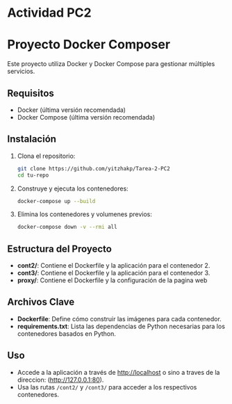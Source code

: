  # Actividad PC2

# Proyecto Docker Composer

Este proyecto utiliza Docker y Docker Compose para gestionar múltiples servicios. 
## Requisitos

- Docker (última versión recomendada)
- Docker Compose (última versión recomendada)

## Instalación

1. Clona el repositorio:
    ```bash
    git clone https://github.com/yitzhakp/Tarea-2-PC2
    cd tu-repo
    ```

2. Construye y ejecuta los contenedores:
    ```bash
    docker-compose up --build
    ```

3. Elimina los contenedores y volumenes previos:
    ```bash
    docker-compose down -v --rmi all
    ```
    
## Estructura del Proyecto

- **cont2/**: Contiene el Dockerfile y la aplicación para el contenedor 2.
- **cont3/**: Contiene el Dockerfile y la aplicación para el contenedor 3.
- **proxy/**: Contiene el Dockerfile y la configuración de la pagina web

## Archivos Clave

- **Dockerfile**: Define cómo construir las imágenes para cada contenedor.
- **requirements.txt**: Lista las dependencias de Python necesarias para los contenedores basados en Python.

## Uso

- Accede a la aplicación a través de [http://localhost](http://localhost) o sino a traves de la direccion: (http://127.0.0.1:80).
- Usa las rutas `/cont2/` y `/cont3/` para acceder a los respectivos contenedores.
